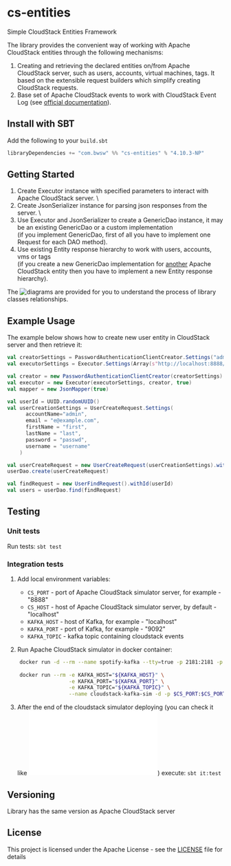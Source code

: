 # cs-entities
Simple CloudStack Entities Framework

The library provides the convenient way of working with Apache CloudStack entities through the following mechanisms:
1. Creating and retrieving the declared entities on/from Apache CloudStack server, such as users, accounts, virtual machines, tags.
It based on the extensible request builders which simplify creating CloudStack requests.
2. Base set of Apache CloudStack events to work with CloudStack Event Log (see [official documentation](http://docs.cloudstack.apache.org/projects/cloudstack-administration/en/4.9/events.html)).

## Install with SBT

Add the following to your `build.sbt`
```scala
libraryDependencies += "com.bwsw" %% "cs-entities" % "4.10.3-NP"
```
## Getting Started      
1. Create Executor instance with specified parameters to interact with Apache CloudStack server. \
2. Create JsonSerializer instance for parsing json responses from the server. \
3. Use Executor and JsonSerializer to create a GenericDao instance, it may be an existing GenericDao or a custom implementation \
(if you implement GenericDao, first of all you have to implement one Request for each DAO method).
4. Use existing Entity response hierarchy to work with users, accounts, vms or tags \
(if you create a new GenericDao implementation for [another](http://cloudstack.apache.org/api/apidocs-4.9/) Apache CloudStack entity then you have to implement a new Entity response hierarchy).

The ![diagrams](docs/diagrams) are provided for you to understand the process of library classes relationships.

## Example Usage

The example below shows how to create new user entity in CloudStack server and then retrieve it:
```scala
val creatorSettings = PasswordAuthenticationClientCreator.Settings("admin","password","/")
val executorSettings = Executor.Settings(Array(s"http://localhost:8888/client/api"), retryDelay = 1000)

val creator = new PasswordAuthenticationClientCreator(creatorSettings)
val executor = new Executor(executorSettings, creator, true)
val mapper = new JsonMapper(true)

val userId = UUID.randomUUID()
val userCreationSettings = UserCreateRequest.Settings(
      accountName="admin",
      email = "e@example.com",
      firstName = "first",
      lastName = "last",
      password = "passwd",
      username = "username"
    )

val userCreateRequest = new UserCreateRequest(userCreationSettings).withId(userId)
userDao.create(userCreateRequest)

val findRequest = new UserFindRequest().withId(userId)
val users = userDao.find(findRequest)
```
## Testing

### Unit tests

Run tests: `sbt test`

### Integration tests

1. Add local environment variables:
    * `CS_PORT` - port of Apache CloudStack simulator server, for example - "8888"
    * `CS_HOST` - host of Apache CloudStack simulator server, by default - "localhost"
    * `KAFKA_HOST` - host of Kafka, for example - "localhost"
    * `KAFKA_PORT` - port of Kafka, for example - "9092"
    * `KAFKA_TOPIC` - kafka topic containing cloudstack events
    
2. Run Apache CloudStack simulator in docker container:
```bash
    docker run -d --rm --name spotify-kafka --tty=true -p 2181:2181 -p $KAFKA_PORT:$KAFKA_PORT --env ADVERTISED_HOST=$KAFKA_HOST --env ADVERTISED_PORT=$KAFKA_PORT spotify/kafka
    
    docker run --rm -e KAFKA_HOST="${KAFKA_HOST}" \
                    -e KAFKA_PORT="${KAFKA_PORT}" \
                    -e KAFKA_TOPIC="${KAFKA_TOPIC}" \
                    --name cloudstack-kafka-sim -d -p $CS_PORT:$CS_PORT bwsw/cs-simulator-kafka:4.10.3-NP
```

3. After the end of the cloudstack simulator deploying (you can check it like ![this](jenkins/run_cs_simulator.sh)) execute: `sbt it:test`

## Versioning

Library has the same version as Apache CloudStack server

## License

This project is licensed under the Apache License - see the [LICENSE](LICENSE) file for details
  